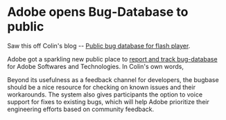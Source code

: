 # Adobe opens Bug-Database to public

Saw this off Colin's blog -- <a href="http://www.moock.org/blog/archives/000274.html">Public bug database for flash player</a>.

Adobe got a sparkling new public place to <a href="https://bugs.adobe.com/">report and track bug-database</a> for Adobe Softwares and Technologies. In Colin's own words,

Beyond its usefulness as a feedback channel for developers, the bugbase should be a nice resource for checking on known issues and their workarounds. The system also gives participants the option to voice support for fixes to existing bugs, which will help Adobe prioritize their engineering efforts based on community feedback.